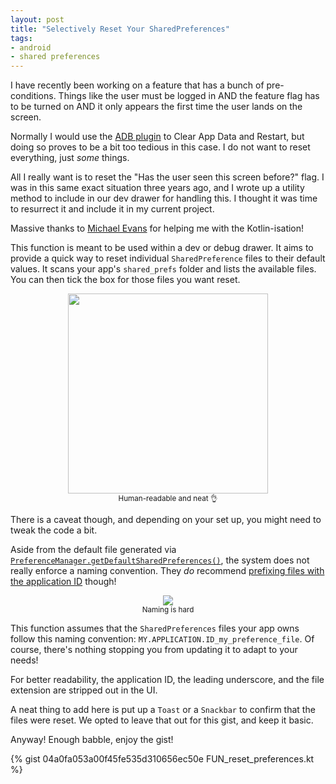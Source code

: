 ```yaml
---
layout: post
title: "Selectively Reset Your SharedPreferences"
tags:
- android
- shared preferences
---
```

I have recently been working on a feature that has a bunch of pre-conditions. Things like the user must be logged in AND the feature flag has to be turned on AND it only appears the first time the user lands on the screen.

Normally I would use the [ADB plugin](https://plugins.jetbrains.com/plugin/7380-adb-idea) to Clear App Data and Restart, but doing so proves to be a bit too tedious in this case. I do not want to reset everything, just _some_ things.

All I really want is to reset the "Has the user seen this screen before?" flag. I was in this same exact situation three years ago, and I wrote up a utility method to include in our dev drawer for handling this. I thought it was time to resurrect it and include it in my current project.  

Massive thanks to [Michael Evans](https://twitter.com/m_evans10) for helping me with the Kotlin-isation!    

This function is meant to be used within a dev or debug drawer. It aims to provide a quick way to reset individual `SharedPreference` files to their default values. It scans your app's `shared_prefs` folder and lists the available files. You can then tick the box for those files you want reset.  

<p style="text-align: center"><a href="{{ site.baseurl }}/assets/reset_prefs/alert_choose_file.png"><img src="{{ site.baseurl }}/assets/reset_prefs/alert_choose_file.png" width="320"></a><br />
<small>Human-readable and neat 👌</small></p>  

There is a caveat though, and depending on your set up, you might need to tweak the code a bit.  

Aside from the default file generated via [`PreferenceManager.getDefaultSharedPreferences()`](https://developer.android.com/reference/android/preference/PreferenceManager.html#getDefaultSharedPreferences(android.content.Context)), the system does not really enforce a naming convention. They _do_ recommend [prefixing files with the application ID](https://developer.android.com/training/data-storage/shared-preferences#GetSharedPreferences) though!  

<p style="text-align: center"><a href="{{ site.baseurl }}/assets/reset_prefs/device_explorer.png"><img src="{{ site.baseurl }}/assets/reset_prefs/device_explorer.png"></a><br />
<small>Naming is hard</small></p>  

This function assumes that the `SharedPreferences` files your app owns follow this naming convention: `MY.APPLICATION.ID_my_preference_file`. Of course, there's nothing stopping you from updating it to adapt to your needs!  

For better readability, the application ID, the leading underscore, and the file extension are stripped out in the UI.  

A neat thing to add here is put up a `Toast` or a `Snackbar` to confirm that the files were reset. We opted to leave that out for this gist, and keep it basic.  

Anyway! Enough babble, enjoy the gist!  

{% gist 04a0fa053a00f45fe535d310656ec50e FUN_reset_preferences.kt %}
